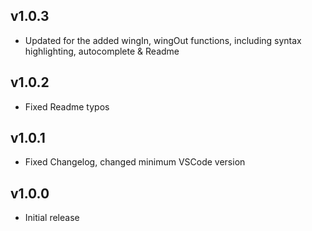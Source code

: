 ## v1.0.3
- Updated for the added wingIn, wingOut functions, including syntax highlighting, autocomplete & Readme

## v1.0.2
- Fixed Readme typos

## v1.0.1
- Fixed Changelog, changed minimum VSCode version

## v1.0.0

- Initial release